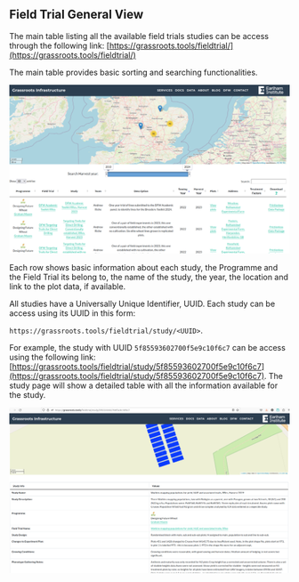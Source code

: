 ## Field Trial General View

The main table listing all the available field trials studies can be access through the following link:
[https://grassroots.tools/fieldtrial/](https://grassroots.tools/fieldtrial/)


The main table provides basic sorting and searching functionalities.

![Plot details](images/1_general_portal.png)


Each row shows basic information about each study, the Programme and the Field Trial its belong to, the name of the study, the year, the location and link to the plot data, if available.

All studies have a Universally Unique Identifier, UUID. Each study can be access using its UUID in this form:

`https://grassroots.tools/fieldtrial/study/<UUID>`.

For example, the study with UUID `5f85593602700f5e9c10f6c7` can be access using the following link: [https://grassroots.tools/fieldtrial/study/5f85593602700f5e9c10f6c7](https://grassroots.tools/fieldtrial/study/5f85593602700f5e9c10f6c7). The study page will show a detailed table with all the information available for the study.
 
 ![Plot details](images/2_study_details.png)

 

 
